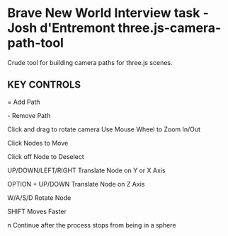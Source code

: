 Brave New World Interview task - Josh d'Entremont
three.js-camera-path-tool
=========================

Crude tool for building camera paths for three.js scenes.


KEY CONTROLS
------------

=  Add Path

\-  Remove Path

Click and drag to rotate camera
Use Mouse Wheel to Zoom In/Out

Click Nodes to Move

Click off Node to Deselect

UP/DOWN/LEFT/RIGHT  Translate Node on Y or X Axis

OPTION + UP/DOWN  Translate Node on Z Axis

W/A/S/D  Rotate Node

SHIFT  Moves Faster

n Continue after the process stops from being in a sphere 
